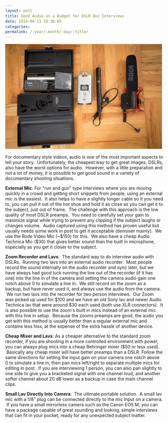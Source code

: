 ```yaml
---
layout: post
title: Good Audio on a Budget for DSLR Doc Interviews
date: 2014-08-11 19:36:05
categories: 
permalink: /:year/:month/:day/:title/
---
```

<p><a href="/uploads/2014/08/video_equipment-2-of-2.jpg"><img class="alignnone size-large wp-image-941" src="/uploads/2014/08/video_equipment-2-of-2-1024x682.jpg" alt="video_equipment (2 of 2)" width="500" height="333" /></a></p>
<p>For documentary style videos, audio is one of the most important aspects to tell your story. &nbsp;Unfortunately, the cheapest way to get great images, DSLRs, also have the worst options for audio. &nbsp;However, with a little preparation and not a lot of money, it is possible to get good sound in a variety of documentary shooting situations.</p>
<!--more-->
<p><strong>External Mic</strong>: For "run and gun" type interviews where you are moving quickly in a crowd and getting short snippets from people, using an external mic is the easiest. &nbsp;It also helps to have a slightly longer cable so it you need to, you can pull it out of the hot shoe and hold it as close as you can get it to the subject, just out of frame. &nbsp;The challenge with this approach is the low quality of most DSLR preamps. &nbsp;You need to carefully set your gain to maximize signal while trying to prevent any clipping if the subject laughs or changes volume. &nbsp;Audio captured using this method has proven useful but usually needs some work in post to get it acceptable (denoiser mainly). &nbsp;We use the Rode Video Mic (~$150) for this. &nbsp;We also have a cheap Audio Technica Mic ($30) that gives better sound than the built in microphone, especially as you get it closer to the subject.</p>
<p><strong>Zoom Recorder and Lavs</strong>: &nbsp;The standard way to do interview audio with DSLRs. &nbsp;Running two lavs into an external audio recorder. &nbsp;Most people record the sound internally on the audio recorder and sync later, but we have always had good luck running the line out of the recorder (if it has one) into the line in of the camera and setting the camera audio gain one notch above 0 to simulate a line in. &nbsp;We still record on the zoom as a backup, but have never used it, and always use the audio from the camera. &nbsp;We run two lavs into the recorder&nbsp;for two person interviews. &nbsp;Our Zoom was picked up used for $100 and we have an old Sony lav and newer Audio Technica lav that were around $30 each used (both use XLR connectors). &nbsp;It is also possible to use the zoom's built in mics instead of an external mic with this line in setup. &nbsp;Because the zooms preamps are good, the audio you get with this method is usually better than a regular external mic and contains less hiss, at the expense of the extra hassle of another device.</p>
<p><strong>Cheap Mixer and Lavs</strong>: As a cheaper alternative to the standard zoom recorder, if you are shooting in a more controlled environment with power, you can always plug mics into a&nbsp;cheap Behringer mixer ($50 or less used). &nbsp;Basically any cheap mixer will have better preamps than a DSLR. Follow the same directions for setting the input gain on your camera one notch above 0 to simulate a line in, then pan mics left/right to separate multiple mics for editing in post. &nbsp;If you are interviewing 1 person, you can also pan slightly to one side to give you a bracketed signal with one channel loud, and another softer channel about 20 dB lower&nbsp;as a backup in case the main channel clips.</p>
<p><strong>Small Lav Directly Into Camera</strong>: &nbsp;The ultimate portable solution. &nbsp;A small lav mic with a 1/8" plug can be connected directly to the mic input on a camera. &nbsp;If you have a small mirrorless camera such as the Canon EOS M, you can have a package capable of great sounding and looking, simple interviews that can fit in your pocket, ready for any unexpected subject matter.</p>